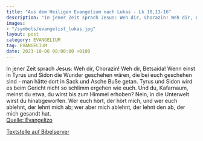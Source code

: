 ```yaml
---
title: "Aus dem Heiligen Evangelium nach Lukas - Lk 10,13-16"
description: "In jener Zeit sprach Jesus: Weh dir, Chorazin! Weh dir, Betsaida! Wenn einst in Tyrus und Sidon die Wunder geschehen wären, die bei euch geschehen sind - man hätte dort in Sack und Asche Buße getan. Tyrus und Sidon wird es beim Gericht nicht so schlimm ergehen wie euch. Und du, K...."
images:
- "/symbols/evangelist_lukas.jpg"
layout: post
category: EVANGELIUM
tag: EVANGELIUM
date: 2023-10-06 08:00:00 +0100
---
```

In jener Zeit sprach Jesus: Weh dir, Chorazin! Weh dir, Betsaida! Wenn einst in Tyrus und Sidon die Wunder geschehen wären, die bei euch geschehen sind - man hätte dort in Sack und Asche Buße getan.
Tyrus und Sidon wird es beim Gericht nicht so schlimm ergehen wie euch.
Und du, Kafarnaum, meinst du etwa, du wirst bis zum Himmel erhoben? Nein, in die Unterwelt wirst du hinabgeworfen.<!--more-->
Wer euch hört, der hört mich, und wer euch ablehnt, der lehnt mich ab; wer aber mich ablehnt, der lehnt den ab, der mich gesandt hat.<br>
[Quelle: Evangelizo](https://evangeliumtagfuertag.org/DE/gospel)

[Textstelle auf Bibelserver](https://www.bibleserver.com/EU/Lukas10,13-16)
